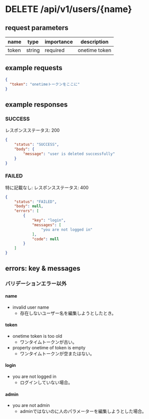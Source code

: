 # DELETE /api/v1/users/{name}
## request parameters
| name | type | importance | description | 
| ---- | ---- | ---------- | ----------- | 
| token | string | required | onetime token | 
## example requests
```json
{
  "token": "onetimeトークンをここに"
}
```
## example responses
### SUCCESS
レスポンスステータス: 200
```json
{
    "status": "SUCCESS",
    "body": {
        "message": "user is deleted successfully"
    }
}
```
### FAILED
特に記載なし: レスポンスステータス: 400  
```json
{
    "status": "FAILED",
    "body": null,
    "errors": [
        {
            "key": "login",
            "messages": [
                "you are not logged in"
            ],
            "code": null
        }
    ]
}
```
## errors: key & messages
### バリデーションエラー以外
#### name 
- invalid user name
  - 存在しないユーザー名を編集しようとしたとき。

#### token 
- onetime token is too old
  - ワンタイムトークンが古い。
- property onetime of token is empty
  - ワンタイムトークンが空またはない。

#### login  
- you are not logged in
  - ログインしていない場合。

#### admin  
- you are not admin
  - adminではないのに人のパラメーターを編集しようとした場合。  
